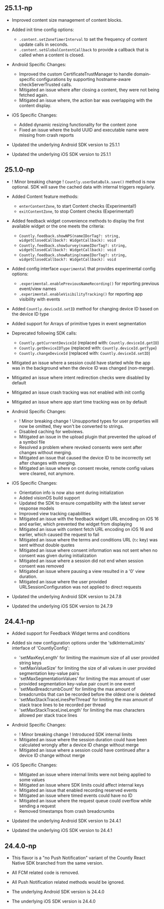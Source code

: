 ## 25.1.1-np
* Improved content size management of content blocks.
* Added init time config options:
  * `.content.setZoneTimerInterval` to set the frequency of content update calls in seconds.
  * `.content.setGlobalContentCallback` to provide a callback that is called when a content is closed.


* Android Specific Changes:
  * Improved the custom CertificateTrustManager to handle domain-specific configurations by supporting hostname-aware checkServerTrusted calls.
  * Mitigated an issue where after closing a content, they were not being fetched again.
  * Mitigated an issue where, the action bar was overlapping with the content display.

* iOS Specific Changes:
  * Added dynamic resizing functionality for the content zone
  * Fixed an issue where the build UUID and executable name were missing from crash reports

* Updated the underlying Android SDK version to 25.1.1
* Updated the underlying iOS SDK version to 25.1.1

## 25.1.0-np
* ! Minor breaking change ! `Countly.userDataBulk.save()` method is now optional. SDK will save the cached data with internal triggers regularly.

* Added Content feature methods:
  * `enterContentZone`, to start Content checks (Experimental!)
  * `exitContentZone`, to stop Content checks (Experimental!)
* Added feedback widget convenience methods to display the first available widget or the one meets the criteria:
  * `Countly.feedback.showNPS(nameIDorTag?: string, widgetClosedCallback?: WidgetCallback): void`
  * `Countly.feedback.showSurvey(nameIDorTag?: string, widgetClosedCallback?: WidgetCallback): void`
  * `Countly.feedback.showRating(nameIDorTag?: string, widgetClosedCallback?: WidgetCallback): void`
* Added config interface `experimental` that provides experimental config options:
  * `.experimental.enablePreviousNameRecording()` for reporting previous event/view names
  * `.experimental.enableVisibilityTracking()` for reporting app visibility with events
* Added `Countly.deviceId.setID` method for changing device ID based on the device ID type
* Added support for Arrays of primitive types in event segmentation

* Deprecated following SDK calls:
  * `Countly.getCurrentDeviceId` (replaced with: `Countly.deviceId.getID`)
  * `Countly.getDeviceIDType` (replaced with: `Countly.deviceId.getType`)
  * `Countly.changeDeviceId` (replaced with: `Countly.deviceId.setID`)

* Mitigated an issue where a session could have started while the app was in the background when the device ID was changed (non-merge).
* Mitigated an issue where intent redirection checks were disabled by default
* Mitigated an issue crash tracking was not enabled with init config
* Mitigated an issue where app start time tracking was on by default

* Android Specific Changes:
  * ! Minor breaking change ! Unsupported types for user properties will now be omitted, they won't be converted to strings.
  * Disabled caching for webviews.
  * Mitigated an issue in the upload plugin that prevented the upload of a symbol file
  * Resolved a problem where revoked consents were sent after changes without merging.
  * Mitigated an issue that caused the device ID to be incorrectly set after changes with merging.
  * Mitigated an issue where on consent revoke, remote config values were cleared, not anymore.

* iOS Specific Changes:
  * Orientation info is now also sent during initialization
  * Added visionOS build support
  * Updated the SDK to ensure compatibility with the latest server response models
  * Improved view tracking capabilities
  * Mitigated an issue with the feedback widget URL encoding on iOS 16 and earlier, which prevented the widget from displaying
  * Mitigated an issue with content fetch URL encoding on iOS 16 and earlier, which caused the request to fail
  * Mitigated an issue where the terms and conditions URL (`tc` key) was sent without double quotes
  * Mitigated an issue where consent information was not sent when no consent was given during initialization
  * Mitigated an issue where a session did not end when session consent was removed
  * Mitigated an issue where pausing a view resulted in a '0' view duration.
  * Mitigated an issue where the user provided URLSessionConfiguration was not applied to direct requests

* Updated the underlying Android SDK version to 24.7.8
* Updated the underlying iOS SDK version to 24.7.9

## 24.4.1-np
* Added support for Feedback Widget terms and conditions
* Added six new configuration options under the 'sdkInternalLimits' interface of 'CountlyConfig':
  * 'setMaxKeyLength' for limiting the maximum size of all user provided string keys
  * 'setMaxValueSize' for limiting the size of all values in user provided segmentation key-value pairs
  * 'setMaxSegmentationValues' for limiting the max amount of user provided segmentation key-value pair count in one event
  * 'setMaxBreadcrumbCount' for limiting the max amount of breadcrumbs that can be recorded before the oldest one is deleted
  * 'setMaxStackTraceLinesPerThread' for limiting the max amount of stack trace lines to be recorded per thread
  * 'setMaxStackTraceLineLength' for limiting the max characters allowed per stack trace lines

* Android Specific Changes:
  * ! Minor breaking change ! Introduced SDK internal limits
  * Mitigated an issue where the session duration could have been calculated wrongly after a device ID change without merge
  * Mitigated an issue where a session could have continued after a device ID change without merge

* iOS Specific Changes:
  * Mitigated an issue where internal limits were not being applied to some values
  * Mitigated an issue where SDK limits could affect internal keys
  * Mitigated an issue that enabled recording reserved events
  * Mitigated an issue where timed events could have no ID
  * Mitigated an issue where the request queue could overflow while sending a request
  * Removed timestamps from crash breadcrumbs

* Updated the underlying Android SDK version to 24.4.1
* Updated the underlying iOS SDK version to 24.4.1

## 24.4.0-np
* This flavor is a "no Push Notification" variant of the Countly React Native SDK branched from the same version.
* All FCM related code is removed.
* All Push Notification related methods would be ignored.

* The underlying Android SDK version is 24.4.0
* The underlying iOS SDK version is 24.4.0
